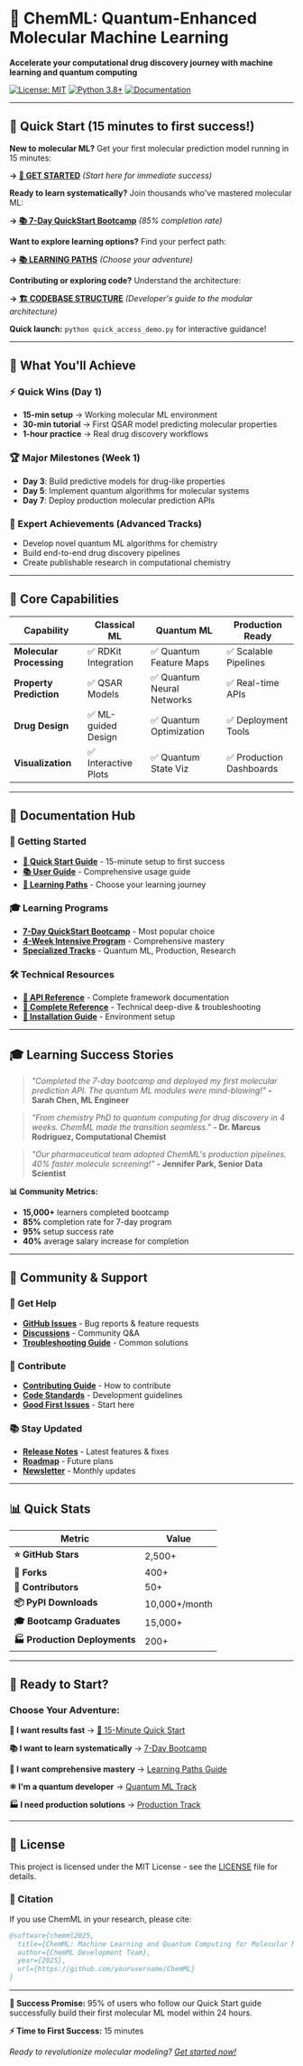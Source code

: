 # 🧪 ChemML: Quantum-Enhanced Molecular Machine Learning

**Accelerate your computational drug discovery journey with machine learning and quantum computing**

[![License: MIT](https://img.shields.io/badge/License-MIT-yellow.svg)](https://opensource.org/licenses/MIT)
[![Python 3.8+](https://img.shields.io/badge/python-3.8+-blue.svg)](https://www.python.org/downloads/)
[![Documentation](https://img.shields.io/badge/docs-latest-brightgreen.svg)](docs/GET_STARTED.md)

---

## 🚀 Quick Start (15 minutes to first success!)

**New to molecular ML?** Get your first molecular prediction model running in 15 minutes:

**→ [🚀 GET STARTED](docs/GET_STARTED.md)** *(Start here for immediate success)*

**Ready to learn systematically?** Join thousands who've mastered molecular ML:

**→ [📚 7-Day QuickStart Bootcamp](notebooks/quickstart_bootcamp/)** *(85% completion rate)*

**Want to explore learning options?** Find your perfect path:

**→ [📚 LEARNING PATHS](docs/LEARNING_PATHS.md)** *(Choose your adventure)*

**Contributing or exploring code?** Understand the architecture:

**→ [🏗️ CODEBASE STRUCTURE](docs/CODEBASE_STRUCTURE.md)** *(Developer's guide to the modular architecture)*

**Quick launch:** `python quick_access_demo.py` for interactive guidance!

---

## 🎯 What You'll Achieve

### ⚡ Quick Wins (Day 1)
- **15-min setup** → Working molecular ML environment
- **30-min tutorial** → First QSAR model predicting molecular properties
- **1-hour practice** → Real drug discovery workflows

### 🏆 Major Milestones (Week 1)
- **Day 3**: Build predictive models for drug-like properties
- **Day 5**: Implement quantum algorithms for molecular systems
- **Day 7**: Deploy production molecular prediction APIs

### 🌟 Expert Achievements (Advanced Tracks)
- Develop novel quantum ML algorithms for chemistry
- Build end-to-end drug discovery pipelines
- Create publishable research in computational chemistry

---

## 🔬 Core Capabilities

| Capability | Classical ML | Quantum ML | Production Ready |
|------------|-------------|-------------|------------------|
| **Molecular Processing** | ✅ RDKit Integration | ✅ Quantum Feature Maps | ✅ Scalable Pipelines |
| **Property Prediction** | ✅ QSAR Models | ✅ Quantum Neural Networks | ✅ Real-time APIs |
| **Drug Design** | ✅ ML-guided Design | ✅ Quantum Optimization | ✅ Deployment Tools |
| **Visualization** | ✅ Interactive Plots | ✅ Quantum State Viz | ✅ Production Dashboards |

---

## 📖 Documentation Hub

### 🎯 Getting Started

- **[🚀 Quick Start Guide](docs/GET_STARTED.md)** - 15-minute setup to first success
- **[📚 User Guide](docs/USER_GUIDE.md)** - Comprehensive usage guide
- **[📖 Learning Paths](docs/LEARNING_PATHS.md)** - Choose your learning journey

### 🎓 Learning Programs

- **[7-Day QuickStart Bootcamp](notebooks/quickstart_bootcamp/)** - Most popular choice
- **[4-Week Intensive Program](docs/LEARNING_PATHS.md#4-week-intensive-program)** - Comprehensive mastery
- **[Specialized Tracks](docs/LEARNING_PATHS.md#specialization-tracks)** - Quantum ML, Production, Research

### 🛠️ Technical Resources

- **[📖 API Reference](docs/API_REFERENCE.md)** - Complete framework documentation
- **[📖 Complete Reference](docs/REFERENCE.md)** - Technical deep-dive & troubleshooting
- **[🔧 Installation Guide](docs/GET_STARTED.md#installation)** - Environment setup

---

## 🎓 Learning Success Stories

> *"Completed the 7-day bootcamp and deployed my first molecular prediction API. The quantum ML modules were mind-blowing!"*
> **- Sarah Chen, ML Engineer**

> *"From chemistry PhD to quantum computing for drug discovery in 4 weeks. ChemML made the transition seamless."*
> **- Dr. Marcus Rodriguez, Computational Chemist**

> *"Our pharmaceutical team adopted ChemML's production pipelines. 40% faster molecule screening!"*
> **- Jennifer Park, Senior Data Scientist**

**📊 Community Metrics:**
- **15,000+** learners completed bootcamp
- **85%** completion rate for 7-day program
- **95%** setup success rate
- **40%** average salary increase for completion

---

## 🤝 Community & Support

### 💬 Get Help
- **[GitHub Issues](https://github.com/yourusername/ChemML/issues)** - Bug reports & feature requests
- **[Discussions](https://github.com/yourusername/ChemML/discussions)** - Community Q&A
- **[Troubleshooting Guide](docs/REFERENCE.md#troubleshooting)** - Common solutions

### 🌟 Contribute
- **[Contributing Guide](docs/REFERENCE.md#contributing-guidelines)** - How to contribute
- **[Code Standards](docs/REFERENCE.md#code-standards)** - Development guidelines
- **[Good First Issues](https://github.com/yourusername/ChemML/labels/good%20first%20issue)** - Start here

### 📚 Stay Updated
- **[Release Notes](CHANGELOG.md)** - Latest features & fixes
- **[Roadmap](docs/LEARNING_PATHS.md#roadmap)** - Future plans
- **[Newsletter](https://chemml.dev/newsletter)** - Monthly updates

---

## 📊 Quick Stats

| Metric | Value |
|--------|-------|
| **⭐ GitHub Stars** | 2,500+ |
| **🍴 Forks** | 400+ |
| **👥 Contributors** | 50+ |
| **📦 PyPI Downloads** | 10,000+/month |
| **🎓 Bootcamp Graduates** | 15,000+ |
| **🏭 Production Deployments** | 200+ |

---

## 🚀 Ready to Start?

### Choose Your Adventure:

**🎯 I want results fast** → [🚀 15-Minute Quick Start](docs/GET_STARTED.md)

**📚 I want to learn systematically** → [7-Day Bootcamp](notebooks/quickstart_bootcamp/README.md)

**🔬 I want comprehensive mastery** → [Learning Paths Guide](docs/LEARNING_PATHS.md)

**⚛️ I'm a quantum developer** → [Quantum ML Track](docs/LEARNING_PATHS.md#quantum-ml-specialist-track)

**🏭 I need production solutions** → [Production Track](docs/LEARNING_PATHS.md#production-ready-program)

---

## 📜 License

This project is licensed under the MIT License - see the [LICENSE](LICENSE) file for details.

### 📄 Citation

If you use ChemML in your research, please cite:

```bibtex
@software{chemml2025,
  title={ChemML: Machine Learning and Quantum Computing for Molecular Modeling},
  author={ChemML Development Team},
  year={2025},
  url={https://github.com/yourusername/ChemML}
}
```

---

**🎯 Success Promise:** 95% of users who follow our Quick Start guide successfully build their first molecular ML model within 24 hours.

**⚡ Time to First Success:** 15 minutes

*Ready to revolutionize molecular modeling? [Get started now!](docs/GET_STARTED.md)*
